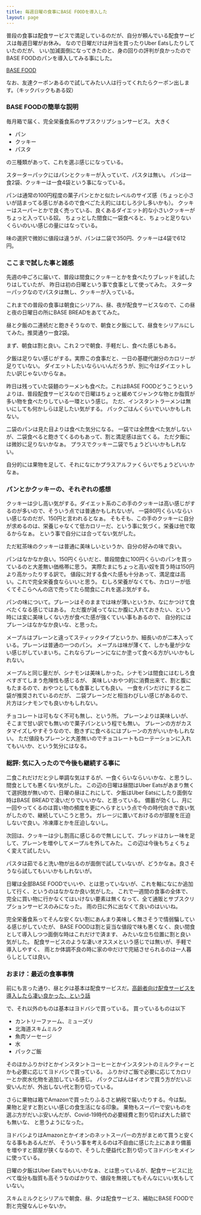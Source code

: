 ```yaml
---
title: 毎週日曜の食事にBASE FOODを導入した
layout: page
---
```

普段の食事は配食サービスで満足しているのだが、自分が頼んでいる配食サービスは毎週日曜がお休み。
なので日曜だけは弁当を買ったりUber Eatsしたりしていたのだが、
いい加減面倒になってきたのと、身の回りの評判が良かったのでBASE FOODのパンを導入してみる事にした。

[BASE FOOD](https://basefood.co.jp/)

なお、友達クーポンあるので試してみたい人は行ってくれたらクーポン出します。（キックバックもある奴）

### BASE FOODの簡単な説明

毎月箱で届く、完全栄養食系のサブスクリプションサービス。
大きく

- パン
- クッキー
- パスタ

の三種類があって、これを選ぶ感じになっている。

スターターパックにはパンとクッキーが入っていて、パスタは無い。
パンは一食2袋、クッキーは一食4袋という事になっている。

パンは通常の100円程度の菓子パンとかと似たレベルのサイズ感（ちょっと小さいが詰まってる感じがあるので食べごたえ的にはむしろ少し多いかも）。
クッキーはスーパーとかで良く売っている、良くあるダイエット的な小さいクッキーがちょっと入っている奴。
ちょっとした間食に一袋食べると、ちょっと足りないくらいのいい感じの量にはなっている。

味の選択で微妙に値段は違うが、パンは二袋で350円、クッキーは4袋で612円。

### ここまで試した事と雑感

先週の中ごろに届いて、普段は間食にクッキーとかを食べたりブレッドを試したりはしていたが、
昨日は初の日曜という事で食事として使ってみた。
スターターパックなのでパスタは無し、クッキーが入っている。

これまでの普段の食事は朝食にシリアル、昼、夜が配食サービスなので、この昼と夜の日曜日の所にBASE BREADをあててみた。

昼と夕飯の二連続だと飽きそうなので、朝食と夕飯にして、昼食をシリアルにしてみた。推奨通り一食2袋。

まず、朝食は割と良い。これ２つで朝食、手軽だし、食べた感じもある。

夕飯は足りない感じがする。実際この食事だと、一日の基礎代謝分のカロリーが足りていない。
ダイエットしたいならいいんだろうが、別に今はダイエットしたい訳じゃないからなぁ。

昨日は残っていた袋麺のラーメンも食べた。これはBASE FOODどうこうというよりは、普段配食サービスなので日曜はちょっと緩めてジャンクな物とか脂質が多い物を食べたりしている一環という感じ。
ただ、インスタントラーメンは無いにしても何かしらは足したい気がする。
パックごはんくらいでいいかもしれない。

二袋のパンは見た目よりは食べた気分になる。
一袋では全然食べた気がしないが、二袋食べると飽きてくるのもあって、割と満足感は出てくる。
ただ夕飯には微妙に足りないかなぁ。
プラスでクッキー二袋でちょうどいいかもしれない。

自分的には果物を足して、それになにかプラスアルファくらいでちょうどいいかなぁ。

### パンとかクッキーの、それぞれの感想

クッキーは少し高い気がする。ダイエット系のこの手のクッキーは高い感じがするのが多いので、そういう点では普通かもしれないが。
一袋80円くらいならいい感じなのだが、150円と言われるとなぁ。
そもそも、この手のクッキーに自分が求めるのは、栄養じゃなくて低カロリーだ、という事に気づく。栄養は他で取るからなぁ。
という事で自分には合ってない気がした。

ただ紅茶味のクッキーは普通に美味しいというか、自分の好みの味で良い。

パンはなかなか良い。150円くらいだと、普段間食に100円くらいのパンを買っているのと大差無い価格帯に思う。
実際たまにちょっと高い奴を買う時は150円より高かったりする訳で。
値段に対する食べた感も十分あって、満足度は高い。これで完全栄養食ならいいと思う。
むしろ栄養がなくても、カロリーが低くてそこらへんの店で売ってたら間食にこれを選ぶ気がする。

パンの味について。プレーンはそのままでは味が薄いというか、なにかつけて食べたくなる感じではある。
ただ腹が減ってなにか腹に入れておきたい、という時には変に美味しくない方が食べた感が強くていい事もあるので、
自分的にはプレーンはなかなか良いな、と思った。

メープルはプレーンと違ってスティックタイプというか、細長いのが二本入っている。プレーンは普通の一つのパン。
メープルは味が薄くて、しかも量が少ない感じがしていまいち。これならプレーンになにか塗って食べる方がいいかもしれない。

メープルと同じ量だが、シナモンは美味しかった。シナモンは間食にはむしろ食べすぎてしまう危険性も感じるが、
美味しいおやつ的に消費出来て、割と腹にもたまるので、おやつとしても食事としても良い。
一食をパンだけにすると二袋が推奨されているのだが、
二袋プレーンだと相当わびしい感じがあるので、片方はシナモンでも良いかもしれない。

チョコレートは可もなく不可も無し、という所。
プレーンよりは美味しいが、そこまで甘い訳でも無いので菓子パンという程でも無い。
プレーンの方がカスタマイズしやすそうなので、飽きずに食べるにはプレーンの方がいいかもしれない。
ただ値段もプレーンと大差無いのでチョコレートもローテーションに入れてもいいか、という気分にはなる。

### 総評: 気に入ったので今後も継続する事に

二食これだけだと少し単調な気はするが、一食くらいならいいかな、と思うし、間食としても悪くない気がした。
この辺の日曜は昼間はUber Eatsがあまり無くて選択肢が無いので、日曜の昼はこれにして、夕飯はUber Eatsにしたり面倒な時はBASE BREADで凌いだりでいいかな、と思っている。
備蓄が効くし、月に一回やってくるのは買い物の頻度を更にへらすという点で今の時代向きで良い気がしたので、継続していこうと思う。
ガレージに置いておけるのが部屋を圧迫しないで良い。冷凍庫とかを圧迫しないし。

次回は、クッキーは少し割高に感じるので無しにして、ブレッドはカレー味を足して、プレーンを増やしてメープルを外してみた。
この辺は今後もちょくちょく変えて試したい。

パスタは茹でると洗い物が出るのが面倒で試していないが、どうかなぁ。良さそうなら試してもいいかもしれないが。

日曜は全部BASE FOODでいいや、とは思っていないが、これを軸になにか追加して行く、というのはなかなか良い気がした。
これで一週間の食事の全体で、完全に買い物に行かなくてはいけない要素は無くなって、全て通販とサブスクリプションサービスのみになった。
雨の日に外に出なくて良いのはいいね。

完全栄養食系ってそんな安くない割にあんまり美味しく無さそうで情弱騙している感じがしていたが、
BASE FOODは割と妥当な値段で味も悪くなく、良い間食として導入しつつ面倒な時はこれだけで済ます、
みたいな立ち位置に割と良い気がした。
配食サービスのような凄いオススメという感じでは無いが、手軽で導入しやすく、
雨とか体調不良の時に家の中だけで完結させられるのは一人暮らしとしては良い。

### おまけ：最近の食事事情

前にも言った通り、昼と夕は基本は配食サービスだ。[高齢者向け配食サービスを導入したら凄い良かった、という話](https://karino2.github.io/2021/02/13/home_food_deli.html)

で、それ以外のものは基本はヨドバシで買っている。
買っているものは以下

- カントリーファーム、ミューズリ
- 北海道スキムミルク
- 魚肉ソーセージ
- 水
- パックご飯

そのほかふりかけとかインスタントコーヒーとかインスタントのミルクティーとかも必要に応じてヨドバシで買っている。
ふりかけご飯で必要に応じてカロリーとか炭水化物を追加している感じ。
パックごはんはイオンで買う方がだいぶ安いんだが、外出しない代と割り切っている。

さらに果物は箱でAmazonで買ったりふるさと納税で届いたりする。今は梨。
果物と足すと割といい感じの食生活になる印象。
果物もスーパーで安いものを選ぶ方がだいぶ安いんだが、Covid-19時代の必要経費と割り切れば大した額でも無いな、
と思うようになった。

ヨドバシよりはAmazonとかイオンのネットスーパーの方がまとめて買うと安くなる事もあるんだが、
そういう事を考えるのは不自由に感じた上にあまり備蓄を増やすと部屋が狭くなるので、そうした便益代と割り切ってヨドバシをメインに使っている。

日曜の夕飯はUber Eatsでもいいかなぁ、とは思っているが、配食サービスに比べて塩分も脂質も高そうなのばかりで、値段を無視してもそんなにいい気もしていない。

スキムミルクとシリアルで朝食、昼、夕は配食サービス、補助にBASE FOODで割と完璧なんじゃないか。